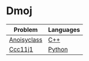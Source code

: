 # Dmoj
| Problem | Languages |
| ------- | --------- |
 [Anoisyclass](https://dmoj.ca/problem/anoisyclass) | [C++](https://github.com/terror/sorcerer/blob/master/example/Dmoj/anoisyclass/solution.cpp)
 [Ccc11j1](https://dmoj.ca/problem/ccc11j1) | [Python](https://github.com/terror/sorcerer/blob/master/example/Dmoj/ccc11j1/solution.py)